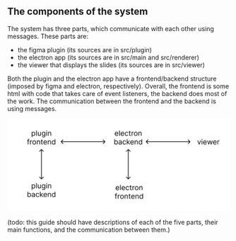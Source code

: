 ## The components of the system

The system has three parts, which communicate with each other using messages. These parts are:
- the figma plugin (its sources are in src/plugin)
- the electron app (its sources are in src/main and src/renderer)
- the viewer that displays the slides (its sources are in src/viewer)

Both the plugin and the electron app have a frontend/backend structure (imposed by figma and electron, respectively). Overall, the frontend is some html with code that takes care of event listeners, the backend does most of the work. The communication between the frontend and the backend is using messages. 

![Commnication architecture](communication.svg)


(todo: this guide should have descriptions of each of the five parts, their main functions, and the communication between them.)
